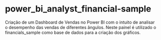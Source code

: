 # power_bi_analyst_financial-sample

Criação de um Dashboard de Vendas no Power BI com o intuito de analisar o desempenho das vendas de diferentes ângulos. Neste painel é utilizado o financials_sample como base de dados para a criação dos gráficos. 
